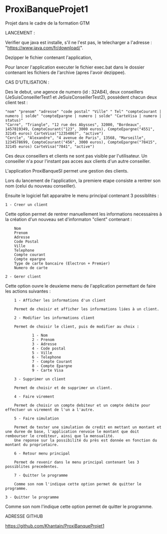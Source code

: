 # ProxiBanqueProjet1
Projet dans le cadre de la formation GTM

LANCEMENT :

Verifier que java est installe, s'il ne l'est pas, le telecharger a l'adresse : "https://www.java.com/fr/download/".

Dezipper le fichier contenant l'application, 

Pour lancer l'application executer le fichier exec.bat dans le dossier contenant les fichiers de l'archive (apres l'avoir dezippee).

CAS D'UTILISATION :

Des le debut, une agence de numero (id : 32AB4), deux conseillers (JeSuisConseillerTest1 et JeSuisConseillerTest2), possèdent chacun deux client test :
	
	"nom" "prenom" "adresse" "code postal" "Ville" " Tel" "compteCourant | numero | solde" "compteEpargne | numero | solde" "CarteVisa | numero | status)"
	"Carre", "Triangle", "12 rue des Abysses", 32000, "Bordeaux", 1457819349, CompteCourant("123", 3000 euros), CompteEpargne("4551", 32145 euros) CarteVisa("12354867", "active")
	"Cercle", "Alexandre", "4 avenue de Paris", 13568, "Marseille", 1234578699,	CompteCourant("456", 3000 euros), CompteEpargne("78415", 32145 euros) CarteVisa("7841", "active")
	
Ces deux conseillers et clients ne sont pas visible par l'utilisateur. Un conseiller n'a pour l'instant pas acces aux clients d'un autre conseiller.

L'application ProxiBanqueSI permet une gestion des clients.

Lors du lancement de l'application, la premiere etape consiste a rentrer son nom (celui du nouveau conseiller).

Ensuite le logiciel fait apparaitre le menu principal contenant 3 possiblités :

	1 - Creer un client
	
Cette option permet de rentrer manuellement les informations necessaires à la création d'un nouveau set d'informaton "client" contenant :

		Nom
		Prenom
		Adresse
		Code Postal
		Ville
		Telephone
		Compte courant
		Compte epargne
		Type de carte bancaire (Electron + Premier)
		Numero de carte 
	
	2 - Gerer client

Cette option ouvre le deuxieme menu de l'application permettant de faire les actions suivantes :
	
		1 - Afficher les informations d'un client
		
		Permet de choisir et afficher les informations liées à un client.
		
		2 - Modifier les informations client
		
		Permet de choisir le client, puis de modifier au choix :
		
				1 - Nom
				2 - Prenom
				3 - Adresse
				4 - Code postal
				5 - Ville
				6 - Telephone
				7 - Compte Courant
				8 - Compte Epargne
				9 - Carte Visa
				
		3 - Supprimer un client
		
		Permet de choisir et de supprimer un client.
		
		4 - Faire virement
		
		Permet de choisir un compte debiteur et un compte debite pour effectuer un virement de l'un a l'autre.
		
		5 - Faire simulation
		
		Permet de tester une simulation de credit en mettant un montant et une duree de base, l'application renvoie le montant que doit rembourser le crediteur, ainsi que la mensualité.
		Une reponse sur la possibilité du près est donnée en fonction du montant du proprietaire.
		
		6 - Retour menu principal
		
		Permet de revenir dans le menu principal contenant les 3 possiblites precedentes.
		
		7 - Quitter le programme	
	
		Comme son nom l'indique cette option permet de quitter le programme.
	
	3 - Quitter le programme

Comme son nom l'indique cette option permet de quitter le programme.

ADRESSE GITHUB

https://github.com/Khantain/ProxiBanqueProjet1
